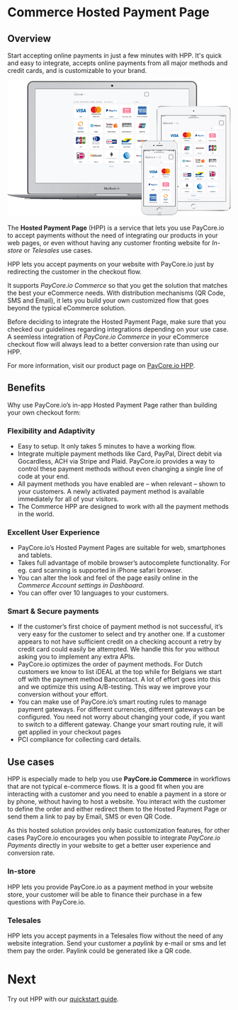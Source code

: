 # Commerce Hosted Payment Page

## Overview

Start accepting online payments in just a few minutes with HPP. It's quick and easy to integrate, accepts online payments from all major methods and credit cards, and is customizable to your brand.

![HPP Preview](images/hpp-preview.png)

The  **Hosted Payment Page**  (HPP) is a service that lets you use PayCore.io to accept payments without the need of integrating our products in your web pages, or even without having any customer fronting website for  _In-store_  or  _Telesales_  use cases.

HPP lets you accept payments on your website with PayCore.io just by redirecting the customer in the checkout flow.

It supports  _PayCore.io Commerce_  so that you get the solution that matches the best your eCommerce needs. With distribution mechanisms (QR Code, SMS and Email), it lets you build your own customized flow that goes beyond the typical eCommerce solution.

Before deciding to integrate the Hosted Payment Page, make sure that you checked our guidelines regarding integrations depending on your use case. A seemless integration of _PayCore.io Commerce_ in your eCommerce checkout flow will always lead to a better conversion rate than using our HPP.

For more information, visit our product page on [PayCore.io HPP](https://paycore.io/payment-gateway/checkout/).

## Benefits

Why use PayCore.io’s in-app Hosted Payment Page rather than building your own checkout form:

### Flexibility and Adaptivity

-   Easy to setup. It only takes 5 minutes to have a working flow.
-   Integrate multiple payment methods like Card, PayPal, Direct debit via Gocardless, ACH via Stripe and Plaid. PayCore.io provides a way to control these payment methods without even changing a single line of code at your end.
-   All payment methods you have enabled are – when relevant – shown to your customers. A newly activated payment method is available immediately for all of your visitors.
-   The Commerce HPP are designed to work with all the payment methods in the world.

### Excellent User Experience

-   PayCore.io’s Hosted Payment Pages are suitable for web, smartphones and tablets.
-   Takes full advantage of mobile browser’s autocomplete functionality. For eg. card scanning is supported in iPhone safari browser.
-   You can alter the look and feel of the page easily online in the _Commerce Account settings in Dashboard_.
-   You can offer over 10 languages to your customers.

### Smart & Secure payments

-   If the customer’s first choice of payment method is not successful, it’s very easy for the customer to select and try another one. If a customer appears to not have sufficient credit on a checking account a retry by credit card could easily be attempted. We handle this for you without asking you to implement any extra APIs.
-   PayCore.io optimizes the order of payment methods. For Dutch customers we know to list iDEAL at the top while for Belgians we start off with the payment method Bancontact. A lot of effort goes into this and we optimize this using A/B-testing. This way we improve your conversion without your effort.
-   You can make use of PayCore.io’s smart routing rules to manage payment gateways. For different currencies, different gateways can be configured. You need not worry about changing your code, if you want to switch to a different gateway. Change your smart routing rule, it will get applied in your checkout pages
-   PCI compliance for collecting card details.

## Use cases

HPP is especially made to help you use  **PayCore.io Commerce**  in workflows that are not typical e-commerce flows. It is a good fit when you are interacting with a customer and you need to enable a payment in a store or by phone, without having to host a website. You interact with the customer to define the order and either redirect them to the Hosted Payment Page or send them a link to pay by Email, SMS or even QR Code.

As this hosted solution provides only basic customization features, for other cases PayCore.io encourages you when possible to integrate  _PayCore.io Payments_  directly in your website to get a better user experience and conversion rate.

### In-store

HPP lets you provide PayCore.io as a payment method in your website store, your customer will be able to finance their purchase in a few questions with PayCore.io.

### Telesales

HPP lets you accept payments in a Telesales flow without the need of any website integration. Send your customer a _paylink_ by e-mail or sms and let them pay the order. Paylink could be generated like a QR code.

# Next

Try out HPP with our [quickstart guide](/products/hpp/quickstart/).